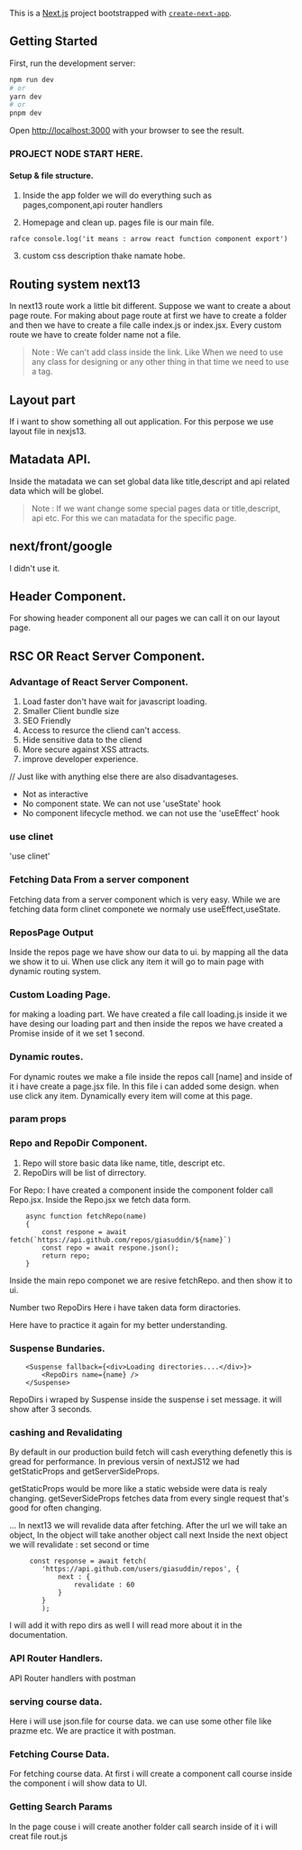 This is a [Next.js](https://nextjs.org/) project bootstrapped with [`create-next-app`](https://github.com/vercel/next.js/tree/canary/packages/create-next-app).

## Getting Started

First, run the development server:

```bash
npm run dev
# or
yarn dev
# or
pnpm dev
```

Open [http://localhost:3000](http://localhost:3000) with your browser to see the result.

###  PROJECT NODE START HERE. 

#### Setup & file structure. 
1. Inside the app folder we will do everything such as pages,component,api router handlers

2. Homepage and clean up. pages file is our main file. 

``
    rafce
    console.log('it means : arrow react function component export')
``

3. custom css description thake namate hobe. 


## Routing system next13
In next13 route work a little bit different. Suppose we want to create a about page route. For making about page route at first we have to create a folder and then we have to create a file calle index.js or index.jsx.
Every custom route we have to create folder name not a file.

> Note : We can't add class inside the link. Like <Link className={about.module.css}></Link>
> When we need to use any class for designing or any other thing in that time we need to use a tag. 

## Layout part
If i want to show something all out application. For this perpose we use layout file in nexjs13. 

## Matadata API.
Inside the matadata we can set global data like title,descript and api related data which will be globel. 

> Note : If we want change some special pages data or title,descript, api etc. For this we can matadata for the specific page. 



## next/front/google
I didn't use it. 

## Header Component. 
For showing header component all our pages we can call it on our layout page.


## RSC OR React Server Component. 

### Advantage of React Server Component.
1. Load faster don't have wait for javascript loading. 
2. Smaller Client bundle size
3. SEO Friendly
4. Access to resurce the cliend can't access.
5. Hide sensitive data to the cliend
6. More secure against XSS attracts.
7. improve developer experience.

// Just like with anything else there are also disadvantageses. 

- Not as interactive
- No component state. We can not use 'useState' hook
- No component lifecycle method. we can not use the 'useEffect' hook

### use clinet
'use clinet' 


### Fetching Data From a server component
Fetching data from a server component which is very easy. While we are fetching data form clinet componete we normaly use useEffect,useState. 

### ReposPage Output
Inside the repos page we have show our data to ui. by mapping all the data we show it to ui. When use click any item it will go to main page with dynamic routing system. 

### Custom Loading Page. 
for making a loading part. We have created a file call loading.js inside it we have desing our loading part and then inside the repos we have created a Promise inside of it we set 1 second. 

### Dynamic routes. 
For dynamic routes we make a file  inside the repos call [name] and inside of it i have create a page.jsx file. In this file i can added some design. when use click any item. Dynamically every item will come at this page. 

### param props

### Repo and RepoDir Component. 
1. Repo will store basic data like name, title, descript etc.
2. RepoDirs will be list of dirrectory.

For Repo: I have created a component inside the component folder call Repo.jsx. Inside the Repo.jsx we fetch data form.
```
    async function fetchRepo(name)
    {
        const respone = await fetch(`https://api.github.com/repos/giasuddin/${name}`)
        const repo = await respone.json(); 
        return repo;
    }
```

Inside the main repo componet we are resive fetchRepo. 
and then show it to ui. 

Number two 
RepoDirs 
Here i have taken data form diractories. 

Here have to practice it again for my better understanding. 


### Suspense Bundaries. 
```
    <Suspense fallback={<div>Loading directories....</div>}>
        <RepoDirs name={name} />
    </Suspense>
```
RepoDirs i wraped by Suspense inside the suspense i set message. it will show after 3 seconds. 

### cashing and Revalidating
By default in our production build fetch will cash everything defenetly this is gread for performance. In previous versin of nextJS12 we had getStaticProps and getServerSideProps.

getStaticProps would be more like a static webside were data is realy changing.
getSeverSideProps fetches data from every single request that's good for often changing. 

... 
In next13 we will revalide data after fetching. After the url we will take an object, In the object will take another object call next Inside the next object we will revalidate : set second or time

```
     const response = await fetch(
        'https://api.github.com/users/giasuddin/repos', {
            next : {
                revalidate : 60
            }
        }
        );
```
I will add it with repo dirs as well
I will read more about it in the documentation. 

### API Router Handlers. 
API Router handlers with postman

### serving course data. 
Here i will use json.file for course data. we can use some other file like prazme etc. 
We are practice it with postman.


### Fetching Course Data.
For fetching course data. At first i will create a component call course inside the component i will show data to UI. 


### Getting Search Params
In the page couse i will create another folder call search inside of it i will creat file rout.js










